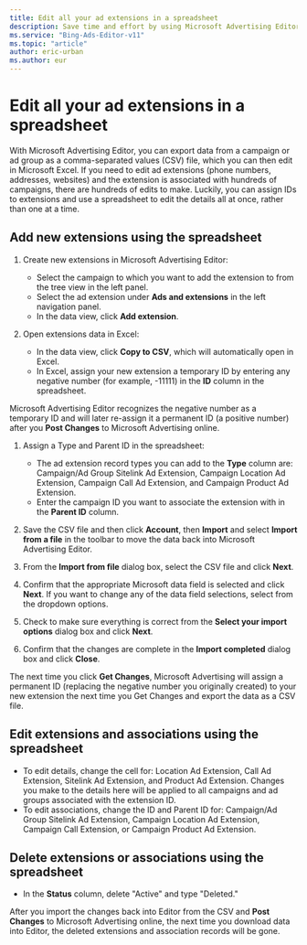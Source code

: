 ```yaml
---
title: Edit all your ad extensions in a spreadsheet
description: Save time and effort by using Microsoft Advertising Editor to export all of your ad extensions to a CSV file, edit them in Microsoft Excel, and save your changes.
ms.service: "Bing-Ads-Editor-v11"
ms.topic: "article"
author: eric-urban
ms.author: eur
---
```


# Edit all your ad extensions in a spreadsheet

With Microsoft Advertising Editor, you can export data from a campaign or ad group as a comma-separated values (CSV) file, which you can then edit in Microsoft Excel.   If you need to edit ad extensions (phone numbers, addresses, websites) and the extension is associated with hundreds of campaigns, there are hundreds of edits to make.   Luckily, you can assign IDs to extensions and use a spreadsheet to edit the details all at once, rather than one at a time.

## Add new extensions using the spreadsheet
1. Create new extensions in Microsoft Advertising Editor:
   - Select the campaign to which you want to add the extension to from the tree view in the left panel.
   - Select the ad extension under **Ads and extensions** in the left navigation panel.
   - In the data view, click **Add extension**.

1. Open extensions data in Excel:
   - In the data view, click **Copy to CSV**, which will automatically open in Excel.
   - In Excel, assign your new extension a temporary ID by entering any negative number (for example, -11111) in the **ID** column in the spreadsheet.

Microsoft Advertising Editor recognizes the negative number as a temporary ID and will later re-assign it a permanent ID (a positive number) after you **Post Changes** to Microsoft Advertising online.

1. Assign a Type and Parent ID in the spreadsheet:
   - The ad extension record types you can add to the **Type** column are: Campaign/Ad Group Sitelink Ad Extension, Campaign Location Ad Extension, Campaign Call Ad Extension, and Campaign Product Ad Extension.
   - Enter the campaign ID you want to associate the extension with in the **Parent ID** column.

1. Save the CSV file and then click **Account**, then **Import** and select **Import from a file** in the toolbar to move the data back into Microsoft Advertising Editor.
1. From the **Import from file** dialog box, select the CSV file and click **Next**.
1. Confirm that the appropriate Microsoft data field is selected and click **Next**. If you want to change any of the data field selections, select from the dropdown options.
1. Check to make sure everything is correct from the **Select your import options** dialog box and click **Next**.
1. Confirm that the changes are complete in the **Import completed** dialog box and click **Close**.

The next time you click **Get Changes**, Microsoft Advertising will assign a permanent ID (replacing the negative number you originally created)   to your new extension the next time you Get Changes and export the data as a CSV file.

## Edit extensions and associations using the spreadsheet
- To edit details, change the cell for: Location Ad Extension, Call Ad Extension, Sitelink Ad Extension, and Product Ad Extension.        Changes you make to the details here will be applied to all campaigns and ad groups associated with the extension ID.
- To edit associations, change the ID and Parent ID for: Campaign/Ad Group Sitelink Ad Extension, Campaign Location Ad Extension,        Campaign Call Extension, or Campaign Product Ad Extension.

## Delete extensions or associations using the spreadsheet
- In the **Status** column, delete "Active" and type "Deleted."

After you import the changes back into Editor from the CSV and **Post Changes** to Microsoft Advertising online, the next time you download data into Editor,      the deleted extensions and association records will be gone.



